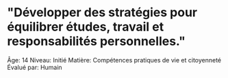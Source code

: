 # "Développer des stratégies pour équilibrer études, travail et responsabilités personnelles."

Âge: 14
Niveau: Initié
Matière: Compétences pratiques de vie et citoyenneté
Évalué par: Humain